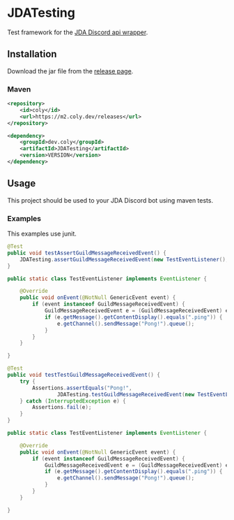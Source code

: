 # JDATesting
Test framework for the [JDA Discord api wrapper](https://github.com/DV8FromTheWorld/JDA).

## Installation
Download the jar file from the [release page](https://github.com/ColyTeam/JDATesting/releases/latest).

### Maven

```xml
<repository>
    <id>coly</id>
    <url>https://m2.coly.dev/releases</url>
</repository>

<dependency>
    <groupId>dev.coly</groupId>
    <artifactId>JDATesting</artifactId>
    <version>VERSION</version>
</dependency>
````

## Usage
This project should be used to your JDA Discord bot using maven tests.

### Examples
This examples use junit.

```JAVA
@Test
public void testAssertGuildMessageReceivedEvent() {
    JDATesting.assertGuildMessageReceivedEvent(new TestEventListener(), ".ping", "Pong!");
}

public static class TestEventListener implements EventListener {

    @Override
    public void onEvent(@NotNull GenericEvent event) {
        if (event instanceof GuildMessageReceivedEvent) {
            GuildMessageReceivedEvent e = (GuildMessageReceivedEvent) event;
            if (e.getMessage().getContentDisplay().equals(".ping")) {
                e.getChannel().sendMessage("Pong!").queue();
            }
        }
    }

}
```

```JAVA
@Test
public void testTestGuildMessageReceivedEvent() {
    try {
        Assertions.assertEquals("Pong!",
                JDATesting.testGuildMessageReceivedEvent(new TestEventListener(), ".ping").getContentRaw());
    } catch (InterruptedException e) {
        Assertions.fail(e);
    }
}

public static class TestEventListener implements EventListener {

    @Override
    public void onEvent(@NotNull GenericEvent event) {
        if (event instanceof GuildMessageReceivedEvent) {
            GuildMessageReceivedEvent e = (GuildMessageReceivedEvent) event;
            if (e.getMessage().getContentDisplay().equals(".ping")) {
                e.getChannel().sendMessage("Pong!").queue();
            }
        }
    }

}
```
